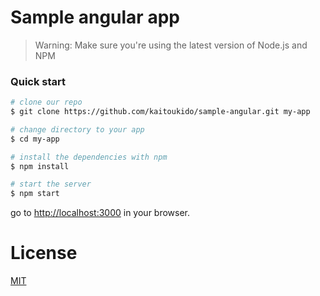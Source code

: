 # Sample angular app
>Warning: Make sure you're using the latest version of Node.js and NPM

### Quick start

```bash
# clone our repo
$ git clone https://github.com/kaitoukido/sample-angular.git my-app

# change directory to your app
$ cd my-app

# install the dependencies with npm
$ npm install

# start the server
$ npm start
```
go to [http://localhost:3000](http://localhost:3000) in your browser.


# License

[MIT](/LICENSE)
